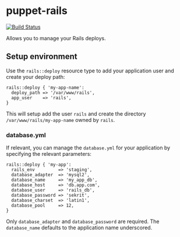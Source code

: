 # puppet-rails

[![Build Status](https://travis-ci.org/ecbypi/puppet-rails.png?branch=master)](https://travis-ci.org/ecbypi/puppet-rails)

Allows you to manage your Rails deploys.

## Setup environment

Use the `rails::deploy` resource type to add your application user and create
your deploy path:

```puppet
rails::deploy { 'my-app-name':
  deploy_path => '/var/www/rails',
  app_user    => 'rails',
}
```

This will setup add the user `rails` and create the directory
`/var/www/rails/my-app-name` owned by `rails`.

### database.yml

If relevant, you can manage the `database.yml` for your application by
specifying the relevant parameters:

```puppet
rails::deploy { 'my-app':
  rails_env         => 'staging',
  database_adapter  => 'mysql2',
  database_name     => 'my_app_db',
  database_host     => 'db.app.com',
  database_user     => 'rails_db',
  database_password => 'sekrit',
  database_charset  => 'latin1',
  database_pool     => 12,
}
```

Only `database_adapter` and `database_password` are required. The
`database_name` defaults to the application name underscored.
